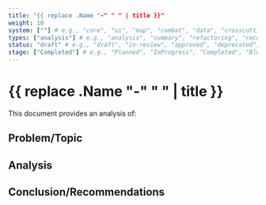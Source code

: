 ```yaml
---
title: "{{ replace .Name "-" " " | title }}"
weight: 10
system: [""] # e.g., "core", "ui", "map", "combat", "data", "crosscutting"
types: ["analysis"] # e.g., "analysis", "summary", "refactoring", "recommendation", "bug-fix", "troubleshooting", "architecture", "overview", "assessment", "plan", "guide"
status: "draft" # e.g., "draft", "in-review", "approved", "deprecated", "archived"
stage: ["Completed"] # e.g., "Planned", "InProgress", "Completed", "Blocked"
---
```


# {{ replace .Name "-" " " | title }}

This document provides an analysis of:

## Problem/Topic

## Analysis

## Conclusion/Recommendations